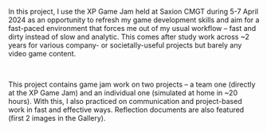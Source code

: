 In this project, I use the XP Game Jam held at Saxion CMGT during 5-7 April 2024 as an opportunity to refresh my game development skills and aim for a fast-paced environment that forces me out of my usual workflow – fast and dirty instead of slow and analytic. This comes after study work across ~2 years for various company- or societally-useful projects but barely any video game content.

&nbsp;

This project contains game jam work on two projects – a team one (directly at the XP Game Jam) and an individual one (simulated at home in ~20 hours). With this, I also practiced on communication and project-based work in fast and effective ways. Reflection documents are also featured (first 2 images in the Gallery).